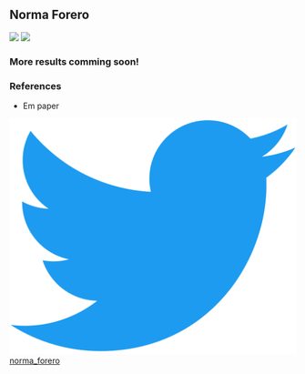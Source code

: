 ## Norma Forero




![](images/weekly-combined.gif)
![](images/weekly-no-individuals.gif)



### More results comming soon! 


### References

- Em paper 


![norma_forero](images/twitter.png)
[norma_forero](https://twitter.com/norma_forero)


  
